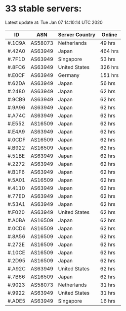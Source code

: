 # 33 stable servers:

Latest update at: Tue Jan 07 14:10:14 UTC 2020

| ID | ASN | Server Country | Online |
| -- | --- | -------------- | ------ |
| #.1C9A | AS58073 | Netherlands | 49 hrs |
| #.42A0 | AS63949 | Japan | 464 hrs |
| #.7F1D | AS63949 | Singapore | 53 hrs |
| #.8FC6 | AS63949 | United States | 326 hrs |
| #.E0CF | AS63949 | Germany | 151 hrs |
| #.62DA | AS63949 | Japan | 56 hrs |
| #.2480 | AS63949 | Japan | 62 hrs |
| #.9CB9 | AS63949 | Japan | 62 hrs |
| #.9A96 | AS63949 | Japan | 62 hrs |
| #.A74C | AS63949 | Japan | 62 hrs |
| #.E552 | AS16509 | Japan | 62 hrs |
| #.E4A9 | AS63949 | Japan | 62 hrs |
| #.0CDF | AS16509 | Japan | 62 hrs |
| #.B922 | AS16509 | Japan | 62 hrs |
| #.51BE | AS63949 | Japan | 62 hrs |
| #.2272 | AS63949 | Japan | 62 hrs |
| #.B1F6 | AS63949 | Japan | 62 hrs |
| #.5A01 | AS16509 | Japan | 62 hrs |
| #.4110 | AS63949 | Japan | 62 hrs |
| #.77ED | AS63949 | Japan | 62 hrs |
| #.53A1 | AS63949 | Japan | 62 hrs |
| #.F020 | AS63949 | United States | 62 hrs |
| #.A0BA | AS16509 | Japan | 62 hrs |
| #.0CD6 | AS16509 | Japan | 62 hrs |
| #.8A56 | AS16509 | Japan | 62 hrs |
| #.272E | AS16509 | Japan | 62 hrs |
| #.10CE | AS16509 | Japan | 62 hrs |
| #.2D95 | AS16509 | Japan | 62 hrs |
| #.A92C | AS63949 | United States | 62 hrs |
| #.7B66 | AS16509 | Japan | 62 hrs |
| #.9023 | AS58073 | Netherlands | 31 hrs |
| #.9922 | AS63949 | United States | 31 hrs |
| #.ADE5 | AS63949 | Singapore | 16 hrs |

